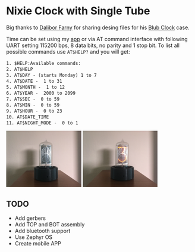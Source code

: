 # Nixie Clock with Single Tube
Big thanks to <a href="https://www.daliborfarny.com/">Dalibor Farny</a> for sharing desing files for his <a href="https://www.daliborfarny.com/product/blub-clock/">Blub Clock</a> case.

Time can be set using my <a href="https://github.com/StavJi/Nixie_Clock_SW">app</a> or via AT command interface with following UART setting 115200 bps, 8 data bits, no parity and 1 stop bit. To list all possible commands use ```AT$HELP?``` and you will get:

```
1. $HELP:Available commands:
2. AT$HELP
3. AT$DAY - (starts Monday) 1 to 7
4. AT$DATE -  1 to 31
5. AT$MONTH -  1 to 12
6. AT$YEAR -  2000 to 2099
7. AT$SEC -  0 to 59
8. AT$MIN -  0 to 59
9. AT$HOUR -  0 to 23
10. AT$DATE_TIME
11. AT$NIGHT_MODE -  0 to 1
```
<p float="left">
  <img  src="https://github.com/StavJi/Nixie_Clock_SingleTube/blob/main/Photo/clock_1.JPG"  width=40%/>
  <img  src="https://github.com/StavJi/Nixie_Clock_SingleTube/blob/main/Photo/clock_2.JPG"  width=40%/>
</p>

## TODO
- Add gerbers
- Add TOP and BOT assembly
- Add bluetooth support
- Use Zephyr OS
- Create mobile APP
